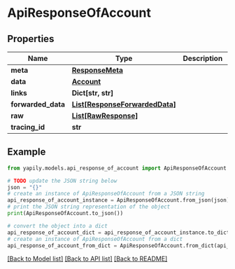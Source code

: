 # ApiResponseOfAccount


## Properties

Name | Type | Description | Notes
------------ | ------------- | ------------- | -------------
**meta** | [**ResponseMeta**](ResponseMeta.md) |  | [optional] 
**data** | [**Account**](Account.md) |  | [optional] 
**links** | **Dict[str, str]** |  | [optional] 
**forwarded_data** | [**List[ResponseForwardedData]**](ResponseForwardedData.md) |  | [optional] 
**raw** | [**List[RawResponse]**](RawResponse.md) |  | [optional] 
**tracing_id** | **str** |  | [optional] 

## Example

```python
from yapily.models.api_response_of_account import ApiResponseOfAccount

# TODO update the JSON string below
json = "{}"
# create an instance of ApiResponseOfAccount from a JSON string
api_response_of_account_instance = ApiResponseOfAccount.from_json(json)
# print the JSON string representation of the object
print(ApiResponseOfAccount.to_json())

# convert the object into a dict
api_response_of_account_dict = api_response_of_account_instance.to_dict()
# create an instance of ApiResponseOfAccount from a dict
api_response_of_account_from_dict = ApiResponseOfAccount.from_dict(api_response_of_account_dict)
```
[[Back to Model list]](../README.md#documentation-for-models) [[Back to API list]](../README.md#documentation-for-api-endpoints) [[Back to README]](../README.md)


